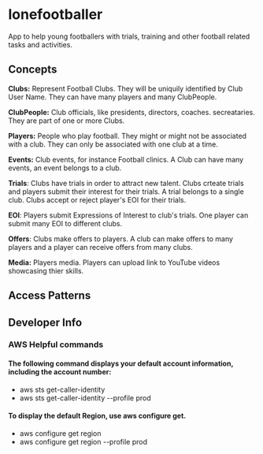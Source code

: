 # lonefootballer
App to help young footballers with trials, training and other football related tasks and activities.

## Concepts
**Clubs:** Represent Football Clubs. They will be uniquily identified by Club User Name. They can have many players and many ClubPeople.

**ClubPeople:** Club officials, like presidents, directors, coaches. secreataries. They are part of one or more Clubs.

**Players:** People who play football. They might or might not be associated with a club. They can only be associated with one club at a time.

**Events:** Club events, for instance Football clinics. A Club can have many events, an event belongs to a club.

**Trials**: Clubs have trials in order to attract new talent. Clubs crteate trials and players submit their interest for their trials. A trial belongs to a single club. Clubs accept or reject player's EOI for their trials.

**EOI**: Players submit Expressions of Interest to club's trials. One player can submit many EOI to different clubs.

**Offers**: Clubs make offers to players. A club can make offers to many players and a player can receive offers from many clubs.

**Media:** Players media. Players can upload link to YouTube videos showcasing thier skills. 


## Access Patterns



## Developer Info
### AWS Helpful commands

#### The following command displays your default account information, including the account number: 
- aws sts get-caller-identity
- aws sts get-caller-identity --profile prod

#### To display the default Region, use aws configure get.
- aws configure get region
- aws configure get region --profile prod
